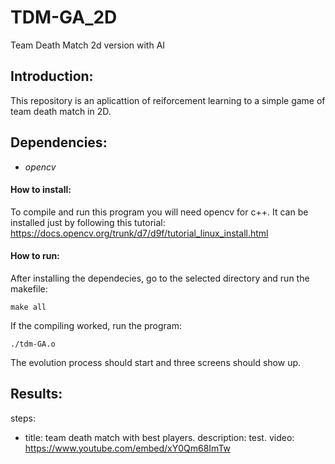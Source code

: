 # TDM-GA_2D

Team Death Match 2d version with AI

## Introduction:
This repository is an aplicattion of reiforcement learning to a simple game of team death match in 2D.

## Dependencies:
 - *opencv*
#### How to install:
To compile and run this program you will need opencv for c++. It can be installed just by following this tutorial:
https://docs.opencv.org/trunk/d7/d9f/tutorial_linux_install.html

#### How to run:
After installing the dependecies, go to the selected directory and run the makefile:

`make all`

If the compiling worked, run the program:

`./tdm-GA.o`

The evolution process should start and three screens should show up.

## Results:
steps:
- title: team death match with best players.
  description: test.
  video: https://www.youtube.com/embed/xY0Qm68ImTw
